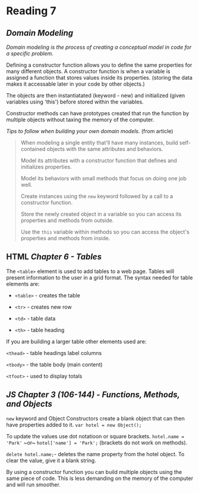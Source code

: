 # Reading 7 

## ***Domain Modeling***

*Domain modeling is the process of creating a conceptual model in code for a specific problem.*

Defining a constructor function allows you to define the same properties for many different objects. A constructor function is when a variable is assigned a function that stores values inside its properties. (storing the data makes it accessable later in your code by other objects.)

The objects are then instantiatated (keyword - new) and initialized (given variables using 'this') before stored within the variables.

Constructor methods can have prototypes created that run the function by multiple objects without taxing the memory of the computer.

*Tips to follow when building your own domain models.* (from article)

> When modeling a single entity that'll have many instances, build self-contained objects with the same attributes and behaviors.
>
> Model its attributes with a constructor function that defines and initializes properties.
>
> Model its behaviors with small methods that focus on doing one job well.
>
> Create instances using the `new` keyword followed by a call to a constructor function.
>
> Store the newly created object in a variable so you can access its properties and methods from outside.
>
> Use the `this` variable within methods so you can access the object's properties and methods from inside.


## HTML ***Chapter 6** - Tables*

The `<table>` element is used to add tables to a web page. Tables will present information to the user in a grid format. The syntax needed for table elements are:

- `<table>` - creates the table

- `<tr>` - creates new row

- `<td>` - table data

- `<th>` - table heading

If you are building a larger table other elements used are:

`<thead>` - table headings label columns

`<tbody>` - the table body (main content)

`<tfoot>` - used to display totals

## ***JS Chapter 3 (106-144)** - Functions, Methods, and Objects*

`new` keyword and Object Constructors create a blank object that can then have properties added to it. `var hotel = new Object();` 

To update the values use dot notatioon or square brackets. `hotel.name = 'Park'` ~or~ `hotel['name'] = 'Park';` (brackets do not work on methods). 

`delete hotel.name;`- deletes the name property from the hotel object. To clear the value, give it a blank string.

By using a constructor function you can build multiple objects using the same piece of code. This is less demanding on the memory of the computer and will run smoother.



